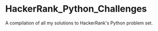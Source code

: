 # HackerRank_Python_Challenges
A compilation of all my solutions to HackerRank's Python problem set. 
